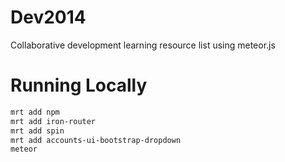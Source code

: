 Dev2014
=======

Collaborative development learning resource list using meteor.js

# Running Locally

``` bash
mrt add npm
mrt add iron-router
mrt add spin
mrt add accounts-ui-bootstrap-dropdown
meteor
```
